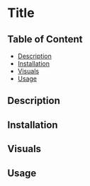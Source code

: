 # Title

## Table of Content

- [Description](#Description)
- [Installation](#Installation)
- [Visuals](#Visuals)
- [Usage](#Usage)

## Description

## Installation

## Visuals

## Usage